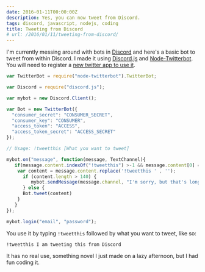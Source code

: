 ```yaml
---
date: 2016-01-11T00:00:00Z
description: Yes, you can now tweet from Discord.
tags: discord, javascript, nodejs, coding
title: Tweeting from Discord
# url: /2016/01/11/tweeting-from-discord/
---
```


I'm currently messing around with bots in [Discord](https://discordapp.com/) and here's a  basic bot to tweet from within Discord. I made it using [Discord.js](https://github.com/hydrabolt/discord.js) and [Node-Twitterbot](https://www.npmjs.com/package/node-twitterbot). You will need to register a [new twitter app to use it](https://apps.twitter.com/).

~~~javascript
var TwitterBot = require("node-twitterbot").TwitterBot;

var Discord = require("discord.js");

var mybot = new Discord.Client();

var Bot = new TwitterBot({
  "consumer_secret": "CONSUMER_SECRET",
  "consumer_key": "CONSUMER",
  "access_token": "ACCESS",
  "access_token_secret": "ACCESS_SECRET"
});

// Usage: !tweetthis [What you want to tweet]

mybot.on("message", function(message, TextChannel){
   if(message.content.indexOf("!tweetthis") >-1 && message.content[0] === '!'){ 
    var content = message.content.replace('!tweetthis ' , '');
      if (content.length > 140) {
         mybot.sendMessage(message.channel, "I'm sorry, but that's longer than 140 characters");
      } else {
      Bot.tweet(content)
    }
   }
});

mybot.login("email", "password");
~~~

You use it by typing ```!tweetthis``` followed by what you want to tweet, like so:

~~~markdown
!tweetthis I am tweeting this from Discord
~~~

It has no real use, something novel I just made on a lazy afternoon, but I had fun coding it. 

